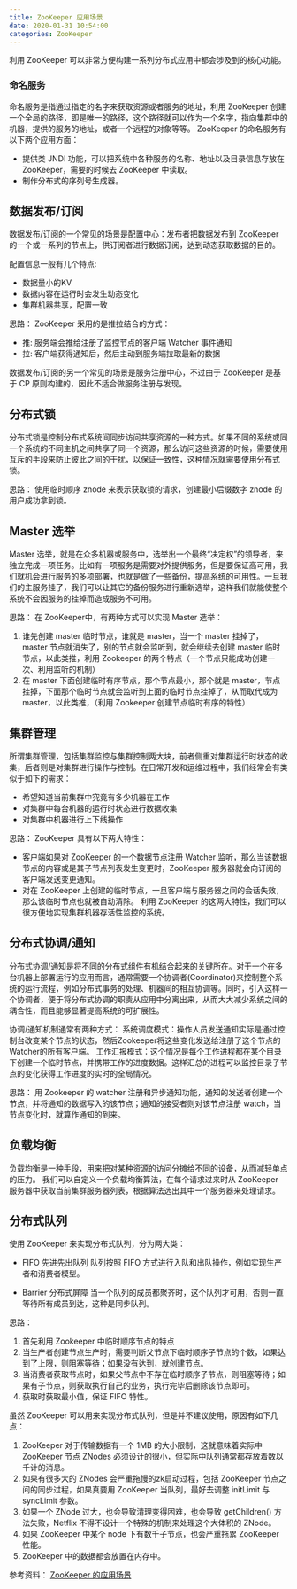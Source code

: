 ```yaml
---
title: ZooKeeper 应用场景
date: 2020-01-31 10:54:00
categories: ZooKeeper
---
```

利用 ZooKeeper 可以非常方便构建一系列分布式应用中都会涉及到的核心功能。

### 命名服务
命名服务是指通过指定的名字来获取资源或者服务的地址，利用 ZooKeeper 创建一个全局的路径，即是唯一的路径，这个路径就可以作为一个名字，指向集群中的机器，提供的服务的地址，或者一个远程的对象等等。
ZooKeeper 的命名服务有以下两个应用方面：
* 提供类 JNDI 功能，可以把系统中各种服务的名称、地址以及目录信息存放在 ZooKeeper，需要的时候去 ZooKeeper 中读取。
* 制作分布式的序列号生成器。

## 数据发布/订阅
数据发布/订阅的一个常见的场景是配置中心：发布者把数据发布到 ZooKeeper 的一个或一系列的节点上，供订阅者进行数据订阅，达到动态获取数据的目的。

配置信息一般有几个特点:
* 数据量小的KV
* 数据内容在运行时会发生动态变化
* 集群机器共享，配置一致

思路：
ZooKeeper 采用的是推拉结合的方式：
* 推: 服务端会推给注册了监控节点的客户端 Watcher 事件通知
* 拉: 客户端获得通知后，然后主动到服务端拉取最新的数据

数据发布/订阅的另一个常见的场景是服务注册中心，不过由于 ZooKeeper 是基于 CP 原则构建的，因此不适合做服务注册与发现。

## 分布式锁
分布式锁是控制分布式系统间同步访问共享资源的一种方式。如果不同的系统或同一个系统的不同主机之间共享了同一个资源，那么访问这些资源的时候，需要使用互斥的手段来防止彼此之间的干扰，以保证一致性，这种情况就需要使用分布式锁。

思路：
使用临时顺序 znode 来表示获取锁的请求，创建最小后缀数字 znode 的用户成功拿到锁。

## Master 选举
Master 选举，就是在众多机器或服务中，选举出一个最终“决定权”的领导者，来独立完成一项任务。比如有一项服务是需要对外提供服务，但是要保证高可用，我们就机会进行服务的多项部署，也就是做了一些备份，提高系统的可用性。一旦我们的主服务挂了，我们可以让其它的备份服务进行重新选举，这样我们就能使整个系统不会因服务的挂掉而造成服务不可用。

思路：
在 ZooKeeper中，有两种方式可以实现 Master 选举：
1. 谁先创建 master 临时节点，谁就是 master，当一个 master 挂掉了，master 节点就消失了，别的节点就会监听到，就会继续去创建 master 临时节点，以此类推，利用 Zookeeper 的两个特点（一个节点只能成功创建一次、利用监听的机制）
2. 在 master 下面创建临时有序节点，那个节点最小，那个就是 master，节点挂掉，下面那个临时节点就会监听到上面的临时节点挂掉了，从而取代成为 master，以此类推，（利用 Zookeeper 创建节点临时有序的特性）

## 集群管理
所谓集群管理，包括集群监控与集群控制两大块，前者侧重对集群运行时状态的收集，后者则是对集群进行操作与控制。在日常开发和运维过程中，我们经常会有类似于如下的需求：
* 希望知道当前集群中究竟有多少机器在工作
* 对集群中每台机器的运行时状态进行数据收集
* 对集群中机器进行上下线操作

思路：
ZooKeeper 具有以下两大特性：
* 客户端如果对 ZooKeeper 的一个数据节点注册 Watcher 监听，那么当该数据节点的内容或是其子节点列表发生变更时，ZooKeeper 服务器就会向订阅的客户端发送变更通知。
* 对在 ZooKeeper 上创建的临时节点，一旦客户端与服务器之间的会话失效，那么该临时节点也就被自动清除。
利用 ZooKeeper 的这两大特性，我们可以很方便地实现集群机器存活性监控的系统。

## 分布式协调/通知
分布式协调/通知是将不同的分布式组件有机结合起来的关键所在。对于一个在多台机器上部署运行的应用而言，通常需要一个协调者(Coordinator)来控制整个系统的运行流程，例如分布式事务的处理、机器间的相互协调等。同时，引入这样一个协调者，便于将分布式协调的职责从应用中分离出来，从而大大减少系统之间的耦合性，而且能够显著提高系统的可扩展性。

协调/通知机制通常有两种方式：
系统调度模式：操作人员发送通知实际是通过控制台改变某个节点的状态，然后Zookeeper将这些变化发送给注册了这个节点的Watcher的所有客户端。
工作汇报模式：这个情况是每个工作进程都在某个目录下创建一个临时节点，并携带工作的进度数据。这样汇总的进程可以监控目录子节点的变化获得工作进度的实时的全局情况。

思路：
用 Zookeeper 的 watcher 注册和异步通知功能，通知的发送者创建一个节点，并将通知的数据写入的该节点；通知的接受者则对该节点注册 watch，当节点变化时，就算作通知的到来。

## 负载均衡
负载均衡是一种手段，用来把对某种资源的访问分摊给不同的设备，从而减轻单点的压力。
我们可以自定义一个负载均衡算法，在每个请求过来时从 ZooKeeper 服务器中获取当前集群服务器列表，根据算法选出其中一个服务器来处理请求。

## 分布式队列
使用 ZooKeeper 来实现分布式队列，分为两大类：
* FIFO 先进先出队列
队列按照 FIFO 方式进行入队和出队操作，例如实现生产者和消费者模型。

* Barrier 分布式屏障
当一个队列的成员都聚齐时，这个队列才可用，否则一直等待所有成员到达，这种是同步队列。

思路：
1. 首先利用 Zookeeper 中临时顺序节点的特点
2. 当生产者创建节点生产时，需要判断父节点下临时顺序子节点的个数，如果达到了上限，则阻塞等待；如果没有达到，就创建节点。
3. 当消费者获取节点时，如果父节点中不存在临时顺序子节点，则阻塞等待；如果有子节点，则获取执行自己的业务，执行完毕后删除该节点即可。
4. 获取时获取最小值，保证 FIFO 特性。

虽然 ZooKeeper 可以用来实现分布式队列，但是并不建议使用，原因有如下几点：
1. ZooKeeper 对于传输数据有一个 1MB 的大小限制，这就意味着实际中 ZooKeeper 节点 ZNodes 必须设计的很小，但实际中队列通常都存放着数以千计的消息。
2. 如果有很多大的 ZNodes 会严重拖慢的zk启动过程，包括 ZooKeeper 节点之间的同步过程，如果真要用 ZooKeeper 当队列，最好去调整 initLimit 与 syncLimit 参数。
3. 如果一个 ZNode 过大，也会导致清理变得困难，也会导致 getChildren() 方法失败，Netflix 不得不设计一个特殊的机制来处理这个大体积的 ZNode。
4. 如果 ZooKeeper 中某个 node 下有数千子节点，也会严重拖累 ZooKeeper 性能。
5. ZooKeeper 中的数据都会放置在内存中。


参考资料：
[ZooKeeper 的应用场景](https://zhuanlan.zhihu.com/p/59669985)